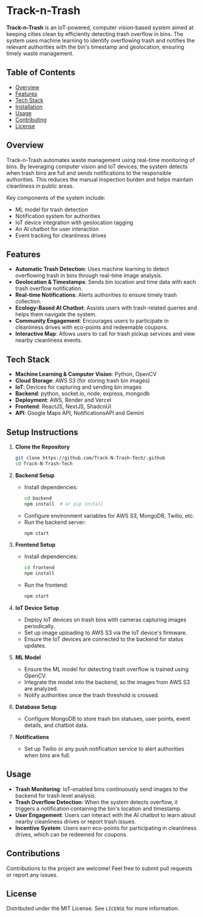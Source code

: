 # Track-n-Trash

**Track-n-Trash** is an IoT-powered, computer vision-based system aimed at keeping cities clean by efficiently detecting trash overflow in bins. The system uses machine learning to identify overflowing trash and notifies the relevant authorities with the bin's timestamp and geolocation, ensuring timely waste management.

## Table of Contents

- [Overview](#overview)
- [Features](#features)
- [Tech Stack](#tech-stack)
- [Installation](#installation)
- [Usage](#usage)
- [Contributing](#contributing)
- [License](#license)

## Overview

Track-n-Trash automates waste management using real-time monitoring of bins. By leveraging computer vision and IoT devices, the system detects when trash bins are full and sends notifications to the responsible authorities. This reduces the manual inspection burden and helps maintain cleanliness in public areas.

Key components of the system include:
- ML model for trash detection
- Notification system for authorities
- IoT device integration with geolocation tagging
- An AI chatbot for user interaction
- Event tracking for cleanliness drives

## Features

- **Automatic Trash Detection**: Uses machine learning to detect overflowing trash in bins through real-time image analysis.
- **Geolocation & Timestamps**: Sends bin location and time data with each trash overflow notification.
- **Real-time Notifications**: Alerts authorities to ensure timely trash collection.
- **Ecology-Based AI Chatbot**: Assists users with trash-related queries and helps them navigate the system.
- **Community Engagement**: Encourages users to participate in cleanliness drives with eco-points and redeemable coupons.
- **Interactive Map**: Allows users to call for trash pickup services and view nearby cleanliness events.

## Tech Stack

- **Machine Learning & Computer Vision**: Python, OpenCV
- **Cloud Storage**: AWS S3 (for storing trash bin images)
- **IoT**: Devices for capturing and sending bin images
- **Backend**: python, socket.io, node, express, mongodb
- **Deployment**: AWS, Render and Vercel
- **Frontend**: ReactJS, NextJS, ShadcnUI
- **API**: Google Maps API, NotificationsAPI and Gemini

## Setup Instructions

1. **Clone the Repository**
   ```bash
   git clone https://github.com/Track-N-Trash-Tech/.github
   cd Track-N-Trash-Tech
   ```

2. **Backend Setup**
   - Install dependencies:
     ```bash
     cd backend
     npm install  # or pip install
     ```
   - Configure environment variables for AWS S3, MongoDB, Twilio, etc.
   - Run the backend server:
     ```bash
     npm start
     ```

3. **Frontend Setup**
   - Install dependencies:
     ```bash
     cd frontend
     npm install
     ```
   - Run the frontend:
     ```bash
     npm start
     ```

4. **IoT Device Setup**
   - Deploy IoT devices on trash bins with cameras capturing images periodically.
   - Set up image uploading to AWS S3 via the IoT device's firmware.
   - Ensure the IoT devices are connected to the backend for status updates.

5. **ML Model**
   - Ensure the ML model for detecting trash overflow is trained using OpenCV.
   - Integrate the model into the backend, so the images from AWS S3 are analyzed.
   - Notify authorities once the trash threshold is crossed.

6. **Database Setup**
   - Configure MongoDB to store trash bin statuses, user points, event details, and chatbot data.

7. **Notifications**
   - Set up Twilio or any push notification service to alert authorities when bins are full.


## Usage

- **Trash Monitoring**: IoT-enabled bins continuously send images to the backend for trash level analysis.
- **Trash Overflow Detection**: When the system detects overflow, it triggers a notification containing the bin's location and timestamp.
- **User Engagement**: Users can interact with the AI chatbot to learn about nearby cleanliness drives or report trash issues.
- **Incentive System**: Users earn eco-points for participating in cleanliness drives, which can be redeemed for coupons.

## Contributions

Contributions to the project are welcome! Feel free to submit pull requests or report any issues.

## License

Distributed under the MIT License. See `LICENSE` for more information.
